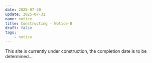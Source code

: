 ```yaml
---
date: 2025-07-30
update: 2025-07-31
name: notice
title: Constructing - Notice-0
draft: false
tags:
    - notice
---
```


This site is currently under construction, the completion date is to be determined...
